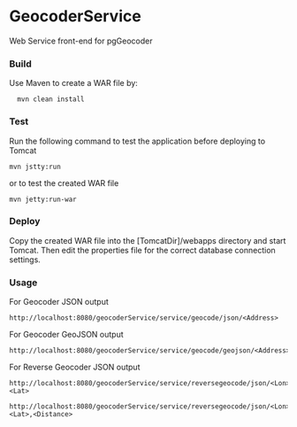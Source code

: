 GeocoderService
===============

Web Service front-end for pgGeocoder

### Build
Use Maven to create a WAR file by:

```
  mvn clean install
```

### Test
Run the following command to test the application before deploying to Tomcat

```
mvn jstty:run
```

or to test the created WAR file

```
mvn jetty:run-war
```

### Deploy
Copy the created WAR file into the [TomcatDir]/webapps directory and start Tomcat. 
Then edit the properties file for the correct database connection settings.

### Usage
For Geocoder JSON output

```
http://localhost:8080/geocoderService/service/geocode/json/<Address>
```

For Geocoder GeoJSON output

```
http://localhost:8080/geocoderService/service/geocode/geojson/<Address>
```

For Reverse Geocoder JSON output

```
http://localhost:8080/geocoderService/service/reversegeocode/json/<Lon>,<Lat>
```

```
http://localhost:8080/geocoderService/service/reversegeocode/json/<Lon>,<Lat>,<Distance>
```
  